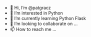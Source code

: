 - 👋 Hi, I’m @patgracz
- 👀 I’m interested in Python
- 🌱 I’m currently learning Python Flask
- 💞️ I’m looking to collaborate on ...
- 📫 How to reach me ...

<!---
patgracz/patgracz is a ✨ special ✨ repository because its `README.md` (this file) appears on your GitHub profile.
You can click the Preview link to take a look at your changes.
--->
